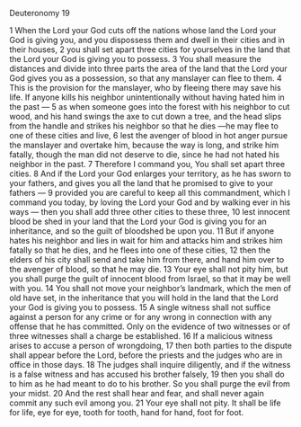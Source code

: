 Deuteronomy 19

1	When the Lord your God cuts off the nations whose land the Lord your God is giving you, and you dispossess them and dwell in their cities and in their houses,
2	you shall set apart three cities for yourselves in the land that the Lord your God is giving you to possess.
3	You shall measure the distances and divide into three parts the area of the land that the Lord your God gives you as a possession, so that any manslayer can flee to them.
4	This is the provision for the manslayer, who by fleeing there may save his life. If anyone kills his neighbor unintentionally without having hated him in the past —
5	as when someone goes into the forest with his neighbor to cut wood, and his hand swings the axe to cut down a tree, and the head slips from the handle and strikes his neighbor so that he dies —he may flee to one of these cities and live,
6	lest the avenger of blood in hot anger pursue the manslayer and overtake him, because the way is long, and strike him fatally, though the man did not deserve to die, since he had not hated his neighbor in the past.
7	Therefore I command you, You shall set apart three cities.
8	And if the Lord your God enlarges your territory, as he has sworn to your fathers, and gives you all the land that he promised to give to your fathers —
9	provided you are careful to keep all this commandment, which I command you today, by loving the Lord your God and by walking ever in his ways — then you shall add three other cities to these three,
10	lest innocent blood be shed in your land that the Lord your God is giving you for an inheritance, and so the guilt of bloodshed be upon you.
11	But if anyone hates his neighbor and lies in wait for him and attacks him and strikes him fatally so that he dies, and he flees into one of these cities,
12	then the elders of his city shall send and take him from there, and hand him over to the avenger of blood, so that he may die.
13	Your eye shall not pity him, but you shall purge the guilt of innocent blood from Israel, so that it may be well with you.
14	You shall not move your neighbor’s landmark, which the men of old have set, in the inheritance that you will hold in the land that the Lord your God is giving you to possess.
15	A single witness shall not suffice against a person for any crime or for any wrong in connection with any offense that he has committed. Only on the evidence of two witnesses or of three witnesses shall a charge be established.
16	If a malicious witness arises to accuse a person of wrongdoing,
17	then both parties to the dispute shall appear before the Lord, before the priests and the judges who are in office in those days.
18	The judges shall inquire diligently, and if the witness is a false witness and has accused his brother falsely,
19	then you shall do to him as he had meant to do to his brother. So you shall purge the evil from your midst.
20	And the rest shall hear and fear, and shall never again commit any such evil among you.
21	Your eye shall not pity. It shall be life for life, eye for eye, tooth for tooth, hand for hand, foot for foot.

